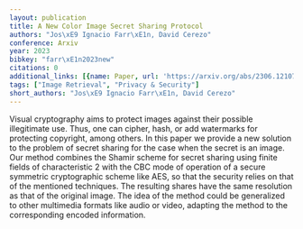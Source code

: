 ```yaml
---
layout: publication
title: A New Color Image Secret Sharing Protocol
authors: "Jos\xE9 Ignacio Farr\xE1n, David Cerezo"
conference: Arxiv
year: 2023
bibkey: "farr\xE1n2023new"
citations: 0
additional_links: [{name: Paper, url: 'https://arxiv.org/abs/2306.12107'}]
tags: ["Image Retrieval", "Privacy & Security"]
short_authors: "Jos\xE9 Ignacio Farr\xE1n, David Cerezo"
---
```

Visual cryptography aims to protect images against their possible
illegitimate use. Thus, one can cipher, hash, or add watermarks for protecting
copyright, among others. In this paper we provide a new solution to the problem
of secret sharing for the case when the secret is an image. Our method combines
the Shamir scheme for secret sharing using finite fields of characteristic 2
with the CBC mode of operation of a secure symmetric cryptographic scheme like
AES, so that the security relies on that of the mentioned techniques. The
resulting shares have the same resolution as that of the original image. The
idea of the method could be generalized to other multimedia formats like audio
or video, adapting the method to the corresponding encoded information.